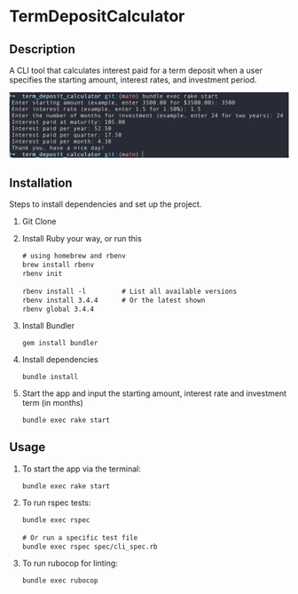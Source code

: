 # TermDepositCalculator

## Description

A CLI tool that calculates interest paid for a term deposit when a user specifies the starting amount, interest rates, and investment period.

![Alt text](./docs/images/cli-example-1.png)

## Installation

Steps to install dependencies and set up the project.

1. Git Clone

2. Install Ruby your way, or run this

   ```
   # using homebrew and rbenv
   brew install rbenv
   rbenv init

   rbenv install -l         # List all available versions
   rbenv install 3.4.4      # Or the latest shown
   rbenv global 3.4.4
   ```

3. Install Bundler

   ```
   gem install bundler
   ```

4. Install dependencies

   ```
   bundle install
   ```

5. Start the app and input the starting amount, interest rate and investment term (in months)
   ```
   bundle exec rake start
   ```

## Usage

1. To start the app via the terminal:

   ```
   bundle exec rake start
   ```

2. To run rspec tests:

   ```
   bundle exec rspec

   # Or run a specific test file
   bundle exec rspec spec/cli_spec.rb
   ```

3. To run rubocop for linting:

   ```
   bundle exec rubocop
   ```
